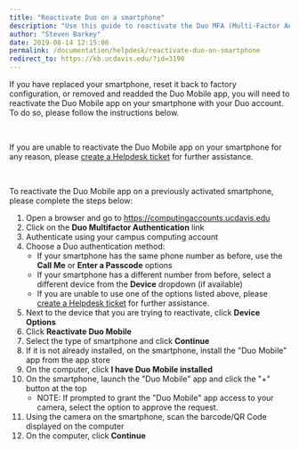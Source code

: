 ```yaml
---
title: "Reactivate Duo on a smartphone"
description: "Use this guide to reactivate the Duo MFA (Multi-Factor Authentication) app on a previously activated smartphone."
author: "Steven Barkey"
date: 2019-08-14 12:15:00
permalink: /documentation/helpdesk/reactivate-duo-on-smartphone
redirect_to: https://kb.ucdavis.edu/?id=3190
---
```


<p>If you have replaced your smartphone, reset it back to factory configuration, or removed and readded the Duo Mobile app, you will need to reactivate the Duo Mobile app on your smartphone with your Duo account.  To do so, please follow the instructions below.</p>
<br />
<p>If you are unable to reactivate the Duo Mobile app on your smartphone for any reason, please <a class="external-link" href="https://caeshelp.ucdavis.edu" target="_blank">create a Helpdesk ticket</a> for further assistance.</p>
<br />
<p>To reactivate the Duo Mobile app on a previously activated smartphone, please complete the steps below:</p>
<ol style="PADDING-LEFT: 30px">
  <li>Open a browser and go to <a class="external-link" href="https://computingaccounts.ucdavis.edu" target="_blank">https://computingaccounts.ucdavis.edu</a></li>
  <li>Click on the <b>Duo Multifactor Authentication</b> link</li>
  <li>Authenticate using your campus computing account</li>
  <li>Choose a Duo authentication method:
    <ul style="PADDING-LEFT: 20px">
      <li>If your smartphone has the same phone number as before, use the <b>Call Me</b> or <b>Enter a Passcode</b> options</li>
      <li>If your smartphone has a different number from before, select a different device from the <b>Device</b> dropdown (if available)</li>
      <li>If you are unable to use one of the options listed above, please <a class="external-link" href="https://caeshelp.ucdavis.edu" target="_blank">create a Helpdesk ticket</a> for further assistance.</li>
    </ul>
  </li>
  <li>Next to the device that you are trying to reactivate, click <b>Device Options</b></li>
  <li>Click <b>Reactivate Duo Mobile</b></li>
  <li>Select the type of smartphone and click <b>Continue</b></li>
  <li>If it is not already installed, on the smartphone, install the "Duo Mobile" app from the app store</li>
  <li>On the computer, click <b>I have Duo Mobile installed</b></li>
  <li>On the smartphone, launch the "Duo Mobile" app and click the "+" button at the top
    <ul style="PADDING-LEFT: 20px">
      <li>NOTE: If prompted to grant the "Duo Mobile" app access to your camera, select the option to approve the request.</li>
   </ul>
  </li>
  <li>Using the camera on the smartphone, scan the barcode/QR Code displayed on the computer</li>
  <li>On the computer, click <b>Continue</b></li>
</ol>
